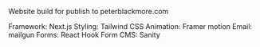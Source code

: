 Website build for publish to peterblackmore.com

Framework: Next.js
Styling: Tailwind CSS
Animation: Framer motion
Email: mailgun
Forms: React Hook Form
CMS: Sanity


